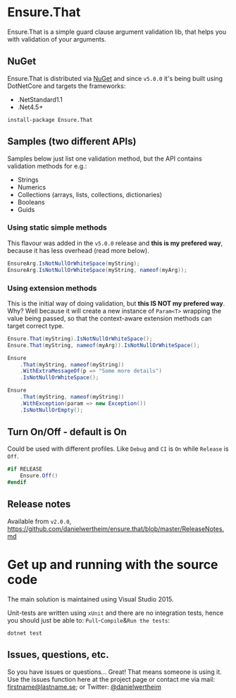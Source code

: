 # Ensure.That
Ensure.That is a simple guard clause argument validation lib, that helps you with validation of your arguments.

## NuGet
Ensure.That is distributed via [NuGet](https://www.nuget.org/packages/ensure.that/) and since `v5.0.0` it's being built using DotNetCore and targets the frameworks:

* .NetStandard1.1
* .Net4.5+

```
install-package Ensure.That
```

## Samples (two different APIs)
Samples below just list one validation method, but the API contains validation methods for e.g.:

* Strings
* Numerics
* Collections (arrays, lists, collections, dictionaries)
* Booleans
* Guids

### Using static simple methods
This flavour was added in the `v5.0.0` release and **this is my prefered way**, because it has less overhead (read more below).

```csharp
EnsureArg.IsNotNullOrWhiteSpace(myString);
EnsureArg.IsNotNullOrWhiteSpace(myString, nameof(myArg));
```

### Using extension methods
This is the initial way of doing validation, but **this IS NOT my prefered way**. Why? Well because it will
create a new instance of `Param<T>` wrapping the value being passed, so that the context-aware extension
methods can target correct type.

```csharp
Ensure.That(myString).IsNotNullOrWhiteSpace();
Ensure.That(myString, nameof(myArg)).IsNotNullOrWhiteSpace();
```

```csharp
Ensure
    .That(myString, nameof(myString))
    .WithExtraMessageOf(p => "Some more details")
    .IsNotNullOrWhiteSpace();
```

```csharp
Ensure
    .That(myString, nameof(myString))
    .WithException(param => new Exception())
    .IsNotNullOrEmpty();
```

## Turn On/Off - default is On
Could be used with different profiles. Like `Debug` and `CI` is `On` while `Release` is `Off`.

```csharp
#if RELEASE
    Ensure.Off()
#endif
```

## Release notes
Available from `v2.0.0`, https://github.com/danielwertheim/ensure.that/blob/master/ReleaseNotes.md

# Get up and running with the source code #
The main solution is maintained using Visual Studio 2015.

Unit-tests are written using `xUnit` and there are no integration tests, hence you should just be able to: `Pull`-`Compile`&`Run the tests`:

```
dotnet test
```

## Issues, questions, etc.
So you have issues or questions... Great! That means someone is using it. Use the issues function here at the project page or contact me via mail: firstname@lastname.se; or Twitter: [@danielwertheim](https://twitter.com/danielwertheim)
